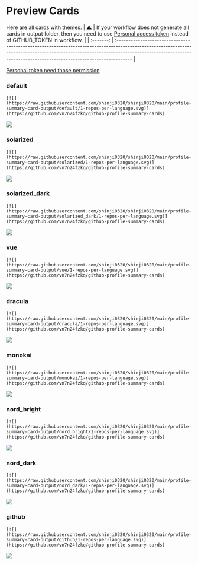 
# Preview Cards

Here are all cards with themes.
| :warning: | If your workflow does not generate all cards in output folder, then you need to use [Personal access token](https://docs.github.com/en/actions/configuring-and-managing-workflows/creating-and-storing-encrypted-secrets) instead of GITHUB_TOKEN in workflow. |
| :-------: | :------------------------------------------------------------------------------------------------------------------------------------------------------------------------------------------------------------------------------------------------ |

[Personal token need those permission](https://github.com/vn7n24fzkq/github-profile-summary-cards/wiki/Personal-access-token-permissions)


### default


```
[![](https://raw.githubusercontent.com/shinji0320/shinji0320/main/profile-summary-card-output/default/1-repos-per-language.svg)](https://github.com/vn7n24fzkq/github-profile-summary-cards)
```
![](https://raw.githubusercontent.com/shinji0320/shinji0320/main/profile-summary-card-output/default/1-repos-per-language.svg)


### solarized


```
[![](https://raw.githubusercontent.com/shinji0320/shinji0320/main/profile-summary-card-output/solarized/1-repos-per-language.svg)](https://github.com/vn7n24fzkq/github-profile-summary-cards)
```
![](https://raw.githubusercontent.com/shinji0320/shinji0320/main/profile-summary-card-output/solarized/1-repos-per-language.svg)


### solarized_dark


```
[![](https://raw.githubusercontent.com/shinji0320/shinji0320/main/profile-summary-card-output/solarized_dark/1-repos-per-language.svg)](https://github.com/vn7n24fzkq/github-profile-summary-cards)
```
![](https://raw.githubusercontent.com/shinji0320/shinji0320/main/profile-summary-card-output/solarized_dark/1-repos-per-language.svg)


### vue


```
[![](https://raw.githubusercontent.com/shinji0320/shinji0320/main/profile-summary-card-output/vue/1-repos-per-language.svg)](https://github.com/vn7n24fzkq/github-profile-summary-cards)
```
![](https://raw.githubusercontent.com/shinji0320/shinji0320/main/profile-summary-card-output/vue/1-repos-per-language.svg)


### dracula


```
[![](https://raw.githubusercontent.com/shinji0320/shinji0320/main/profile-summary-card-output/dracula/1-repos-per-language.svg)](https://github.com/vn7n24fzkq/github-profile-summary-cards)
```
![](https://raw.githubusercontent.com/shinji0320/shinji0320/main/profile-summary-card-output/dracula/1-repos-per-language.svg)


### monokai


```
[![](https://raw.githubusercontent.com/shinji0320/shinji0320/main/profile-summary-card-output/monokai/1-repos-per-language.svg)](https://github.com/vn7n24fzkq/github-profile-summary-cards)
```
![](https://raw.githubusercontent.com/shinji0320/shinji0320/main/profile-summary-card-output/monokai/1-repos-per-language.svg)


### nord_bright


```
[![](https://raw.githubusercontent.com/shinji0320/shinji0320/main/profile-summary-card-output/nord_bright/1-repos-per-language.svg)](https://github.com/vn7n24fzkq/github-profile-summary-cards)
```
![](https://raw.githubusercontent.com/shinji0320/shinji0320/main/profile-summary-card-output/nord_bright/1-repos-per-language.svg)


### nord_dark


```
[![](https://raw.githubusercontent.com/shinji0320/shinji0320/main/profile-summary-card-output/nord_dark/1-repos-per-language.svg)](https://github.com/vn7n24fzkq/github-profile-summary-cards)
```
![](https://raw.githubusercontent.com/shinji0320/shinji0320/main/profile-summary-card-output/nord_dark/1-repos-per-language.svg)


### github


```
[![](https://raw.githubusercontent.com/shinji0320/shinji0320/main/profile-summary-card-output/github/1-repos-per-language.svg)](https://github.com/vn7n24fzkq/github-profile-summary-cards)
```
![](https://raw.githubusercontent.com/shinji0320/shinji0320/main/profile-summary-card-output/github/1-repos-per-language.svg)

